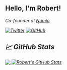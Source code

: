 <h2>Hello, I'm Robert!</h2>

<p><em>Co-founder at <a href="https://numio.one/">Numio</a>

[![Twitter](https://img.shields.io/twitter/follow/robertkp13?style=social)](https://twitter.com/robertkp13)
[![GitHub](https://img.shields.io/github/followers/robertkodra?label=follow&style=social)](https://github.com/robertkodra)

## &#x1f4c8; GitHub Stats

<a href="https://github.com/robertkodra/robertkodra">
  <img align="center" src="https://github-readme-stats.vercel.app/api/top-langs/?username=robertkodra&hide=jupyter%20notebook&title_color=ffffff&text_color=c9cacc&icon_color=4a4a4a&bg_color=0069d1&langs_count=3" />
</a>
<a href="https://github.com/robertkodra/robertkodra">
  <img align="center" src="https://github-readme-stats.vercel.app/api?username=robertkodra&show_icons=true&line_height=27&count_private=true&title_color=ffffff&text_color=c9cacc&icon_color=4a4a4a&bg_color=0069d1" alt="Robert's GitHub Stats" />
</a>
